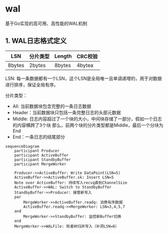 # wal
基于Go实现的高可用、高性能的WAL机制

## 1. WAL日志格式定义
| LSN    | 分片类型   | Length | CRC校验  |
|--------|--------|--------|--------|
| 8bytes | 2bytes | 8bytes | 4bytea |


LSN: 
    每一条数据都有一个LSN，这个LSN是全局唯一且单调递增的，用于对数据进行排序，保证全局有序。

分片类型：
    
- All: 当前数据块包含完整的一条日志数据
- Header：当前数据块只包括一条完整日志的头部元数据
- Middle: 日志内容超过了一个块的大小，中间块存储了一部分，假如一个日志的内容横跨了3个块
那么，前两个块的分片类型都是Middle，最后一个分块为End
- End：一条日志的结尾部分


```mermaid
sequenceDiagram
    participant Producer
    participant ActiveBuffer
    participant StandbyBuffer
    participant MergeWorker

    Producer->>ActiveBuffer: Write DataPoint(LSN=5)
    ActiveBuffer->>ActiveBuffer.sk: Insert LSN=5
    Note over ActiveBuffer: 持续写入recvq直到ChannelSize
    ActiveBuffer->>WAL: Switch to StandbyBuffer
    StandbyBuffer->>Producer: 接管新写入
    par
        MergeWorker->>ActiveBuffer.readq: 消费有序数据
        ActiveBuffer.readq->>MergeWorker: LSN=3,4,5,7
    and
        MergeWorker->>StandbyBuffer: 监控新Buffer切换
    end
    MergeWorker->>WALFile: 败者树归并写入（补洞LSN=6）
```